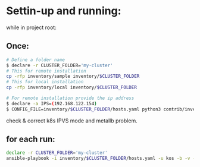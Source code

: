 # Settin-up and running:


while in project root:

## Once:
```bash
# Define a folder name
$ declare -r CLUSTER_FOLDER='my-cluster'
# This for remote installation
cp -rfp inventory/sample inventory/$CLUSTER_FOLDER
# This for local installation
cp -rfp inventory/local inventory/$CLUSTER_FOLDER

# For remote installation provide the ip address
$ declare -a IPS=(192.168.122.154)
$ CONFIG_FILE=inventory/$CLUSTER_FOLDER/hosts.yaml python3 contrib/inventory_builder/inventory.py ${IPS[@]}
```

check & correct k8s IPVS mode and metallb problem.

## for each run:
```bash
declare -r CLUSTER_FOLDER='my-cluster'
ansible-playbook -i inventory/$CLUSTER_FOLDER/hosts.yaml -u kos -b -v --private-key=~/.ssh/id_rsa cluster.yml 2>&1 | tee setup/ansible-run-01.log
```
